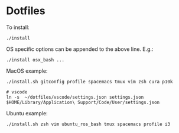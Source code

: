 # Dotfiles

To install:

```
./install
```

OS specific options can be appended to the above line. E.g.:

```
./install osx_bash ...
```

MacOS example:

```
./install.sh gitconfig profile spacemacs tmux vim zsh cura p10k
```
```
# vscode
ln -s  ~/dotfiles/vscode/settings.json settings.json $HOME/Library/Application\ Support/Code/User/settings.json
```

Ubuntu example:

```
./install.sh zsh vim ubuntu_ros_bash tmux spacemacs profile i3
```

